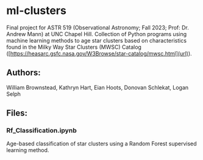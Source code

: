 # ml-clusters
Final project for ASTR 519 (Observational Astronomy; Fall 2023; Prof: Dr. Andrew Mann) at UNC Chapel Hill. Collection of Python programs using machine learning methods to age star clusters based on characteristics found in the Milky Way Star Clusters (MWSC) Catalog ([https://heasarc.gsfc.nasa.gov/W3Browse/star-catalog/mwsc.html](url)). 

## Authors:
William Brownstead, Kathryn Hart, Eian Hoots, Donovan Schlekat, Logan Selph

## Files:

### Rf_Classification.ipynb
Age-based classification of star clusters using a Random Forest supervised learning method.